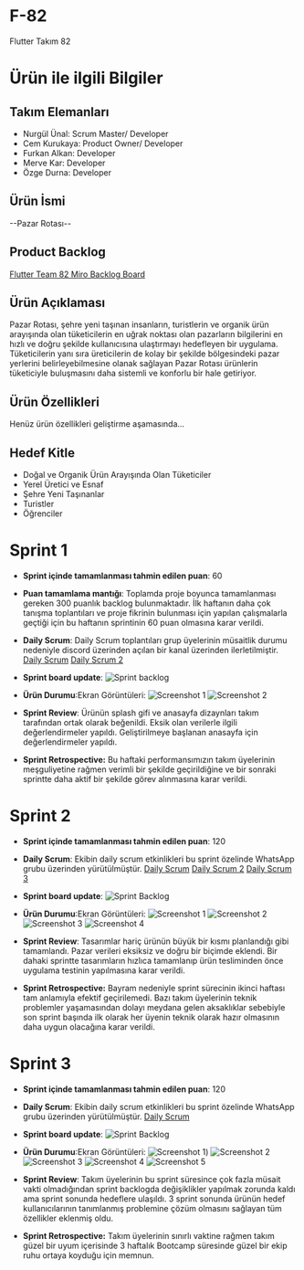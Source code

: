 # **F-82**

Flutter Takım 82

# Ürün ile ilgili Bilgiler

## Takım Elemanları
- Nurgül Ünal: Scrum Master/ Developer
- Cem Kurukaya: Product Owner/ Developer
- Furkan Alkan: Developer
- Merve Kar: Developer
- Özge Durna: Developer

## Ürün İsmi

--Pazar Rotası--

## Product Backlog
[Flutter Team 82 Miro Backlog Board](https://miro.com/app/board/uXjVM9styvM=/)
## Ürün Açıklaması

Pazar Rotası, şehre yeni taşınan insanların, turistlerin ve organik ürün arayışında olan tüketicilerin en uğrak noktası olan pazarların bilgilerini en hızlı ve doğru şekilde kullanıcısına ulaştırmayı hedefleyen bir uygulama. Tüketicilerin yanı sıra üreticilerin de kolay bir şekilde bölgesindeki pazar yerlerini belirleyebilmesine olanak sağlayan Pazar Rotası ürünlerin tüketiciyle buluşmasını daha sistemli ve konforlu bir hale getiriyor. 

## Ürün Özellikleri

Henüz ürün özellikleri geliştirme aşamasında...

## Hedef Kitle

- Doğal ve Organik Ürün Arayışında Olan Tüketiciler
- Yerel Üretici ve Esnaf
- Şehre Yeni Taşınanlar
- Turistler
- Öğrenciler
  

# Sprint 1
- **Sprint içinde tamamlanması tahmin edilen puan**: 60

- **Puan tamamlama mantığı**: Toplamda proje boyunca tamamlanması gereken 300 puanlık backlog bulunmaktadır. İlk haftanın daha çok tanışma toplantıları ve proje fikrinin bulunması için yapılan çalışmalarla geçtiği için bu haftanın sprintinin 60 puan olmasına karar verildi.

- **Daily Scrum**: Daily Scrum toplantıları grup üyelerinin müsaitlik durumu nedeniyle discord üzerinden açılan bir kanal üzerinden ilerletilmiştir. 
[Daily Scrum](https://github.com/nurglnal/Bazaar-App-Project/blob/main/ProjectManagement/daily-scrum-1.jpg)
[Daily Scrum 2](https://github.com/nurglnal/Bazaar-App-Project/blob/main/ProjectManagement/daily-scrum-2.jpg)


- **Sprint board update**:
![Sprint backlog](https://github.com/nurglnal/Bazaar-App-Project/blob/main/ProjectManagement/backlog1.jpg)

- **Ürün Durumu**:Ekran Görüntüleri:
  ![Screenshot 1](https://github.com/nurglnal/Bazaar-App-Project/blob/main/ProjectManagement/PazarRotas%C4%B1-screenshot-1.png)
  ![Screenshot 2](https://github.com/nurglnal/Bazaar-App-Project/blob/main/ProjectManagement/PazarRotas%C4%B1-screenshot-2.png)

- **Sprint Review**: Ürünün splash gifi ve anasayfa dizaynları takım tarafından ortak olarak beğenildi. Eksik olan verilerle ilgili değerlendirmeler yapıldı. Geliştirilmeye başlanan anasayfa için değerlendirmeler yapıldı.
- **Sprint Retrospective:** Bu haftaki performansımızın takım üyelerinin meşguliyetine rağmen verimli bir şekilde geçirildiğine ve bir sonraki sprintte daha aktif bir şekilde görev alınmasına karar verildi.


# Sprint 2

- **Sprint içinde tamamlanması tahmin edilen puan**: 120

- **Daily Scrum**: Ekibin daily scrum etkinlikleri bu sprint özelinde WhatsApp grubu üzerinden yürütülmüştür.
[Daily Scrum](https://github.com/nurglnal/Bazaar-App-Project/blob/main/ProjectManagement/DailyScrum1.1Sprint2.jpg)
[Daily Scrum 2](https://github.com/nurglnal/Bazaar-App-Project/blob/main/ProjectManagement/DailyScrum1.2Sprint2.jpg)
[Daily Scrum 3](https://github.com/nurglnal/Bazaar-App-Project/blob/main/ProjectManagement/DailyScrum1.3Sprint2.jpg)

- **Sprint board update**:
![Sprint Backlog](https://github.com/nurglnal/Bazaar-App-Project/blob/main/ProjectManagement/Sprint2BoardUpdate.jpg)

- **Ürün Durumu**:Ekran Görüntüleri:
![Screenshot 1](https://github.com/nurglnal/Bazaar-App-Project/blob/main/ProjectManagement/PazarRotasi_BazaarList.jpeg)
![Screenshot 2](https://github.com/nurglnal/Bazaar-App-Project/blob/main/ProjectManagement/PazarRotasi_Filter.jpeg)
![Screenshot 3](https://github.com/nurglnal/Bazaar-App-Project/blob/main/ProjectManagement/PazarRotasi_LoginPage.jpeg)
![Screenshot 4](https://github.com/nurglnal/Bazaar-App-Project/blob/main/ProjectManagement/PazarRotasi_Registration.jpeg)

- **Sprint Review**: Tasarımlar hariç ürünün büyük bir kısmı planlandığı gibi tamamlandı. Pazar verileri eksiksiz ve doğru bir biçimde eklendi. Bir dahaki sprintte tasarımların hızlıca tamamlanıp ürün tesliminden önce uygulama testinin yapılmasına karar verildi.
  
- **Sprint Retrospective:** Bayram nedeniyle sprint sürecinin ikinci haftası tam anlamıyla efektif geçirilemedi. Bazı takım üyelerinin teknik problemler yaşamasından dolayı meydana gelen aksaklıklar sebebiyle son sprint başında ilk olarak her üyenin teknik olarak hazır olmasının daha uygun olacağına karar verildi.
  
# Sprint 3

- **Sprint içinde tamamlanması tahmin edilen puan**: 120

- **Daily Scrum**: Ekibin daily scrum etkinlikleri bu sprint özelinde WhatsApp grubu üzerinden yürütülmüştür.
[Daily Scrum](https://github.com/nurglnal/Bazaar-App-Project/blob/main/ProjectManagement/LastDailyScrum2.jpg)


- **Sprint board update**:
![Sprint Backlog](https://github.com/nurglnal/Bazaar-App-Project/blob/main/ProjectManagement/Sprint3BoardUpdate.jpg)

- **Ürün Durumu**:Ekran Görüntüleri:
![Screenshot 1](https://github.com/nurglnal/Bazaar-App-Project/blob/main/ProjectManagement/NewFilter.jpeg))
![Screenshot 2](https://github.com/nurglnal/Bazaar-App-Project/blob/main/ProjectManagement/NewRegister.jpeg)
![Screenshot 3](https://github.com/nurglnal/Bazaar-App-Project/blob/main/ProjectManagement/NewLogin.jpeg)
![Screenshot 4](https://github.com/nurglnal/Bazaar-App-Project/blob/main/ProjectManagement/SampleMap.jpeg)
![Screenshot 5](https://github.com/nurglnal/Bazaar-App-Project/blob/main/ProjectManagement/BazaarsScreen.jpeg)

- **Sprint Review**: Takım üyelerinin bu sprint süresince çok fazla müsait vakti olmadığından sprint backlogda değişiklikler yapılmak zorunda kaldı ama sprint sonunda hedeflere ulaşıldı. 3 sprint sonunda ürünün hedef kullanıcılarının tanımlanmış problemine çözüm olmasını sağlayan tüm özellikler eklenmiş oldu.
  
- **Sprint Retrospective:** Takım üyelerinin sınırlı vaktine rağmen takım güzel bir uyum içerisinde 3 haftalık Bootcamp süresinde güzel bir ekip ruhu ortaya koyduğu için memnun. 
  

  

